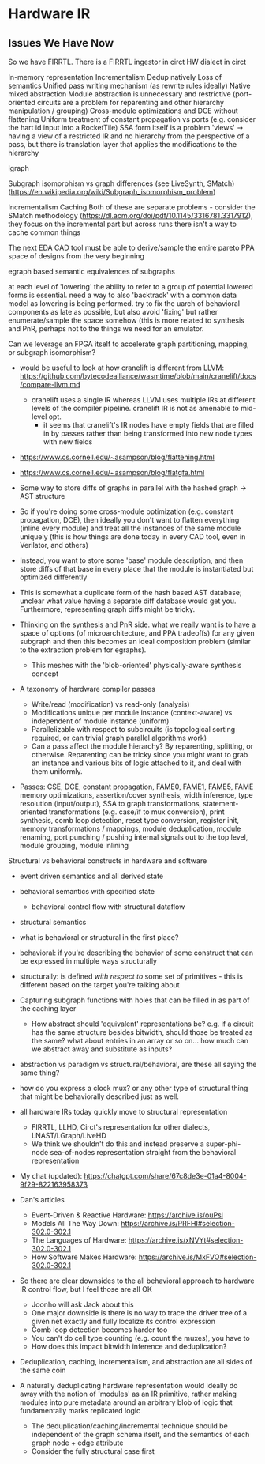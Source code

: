 # Hardware IR

## Issues We Have Now

So we have FIRRTL. There is a FIRRTL ingestor in circt
HW dialect in circt


In-memory representation
Incrementalism
Dedup natively
Loss of semantics
Unified pass writing mechanism (as rewrite rules ideally)
Native mixed abstraction
Module abstraction is unnecessary and restrictive (port-oriented circuits are a problem for reparenting and other hierarchy manipulation / grouping)
Cross-module optimizations and DCE without flattening
Uniform treatment of constant propagation vs ports (e.g. consider the hart id input into a RocketTile)
SSA form itself is a problem
'views' -> having a view of a restricted IR and no hierarchy from the perspective of a pass, but there is translation layer that applies the modifications to the hierarchy

lgraph

Subgraph isomorphism vs graph differences (see LiveSynth, SMatch) (https://en.wikipedia.org/wiki/Subgraph_isomorphism_problem)

Incrementalism
Caching
Both of these are separate problems - consider the SMatch methodology (https://dl.acm.org/doi/pdf/10.1145/3316781.3317912), they focus on the incremental part but across runs there isn't a way to cache common things

The next EDA CAD tool must be able to derive/sample the entire pareto PPA space of designs from the very beginning

egraph based semantic equivalences of subgraphs

at each level of 'lowering' the ability to refer to a group of potential lowered forms is essential. need a way to also 'backtrack' with a common data model as lowering is being performed. try to fix the uarch of behavioral components as late as possible, but also avoid 'fixing' but rather enumerate/sample the space somehow (this is more related to synthesis and PnR, perhaps not to the things we need for an emulator.

Can we leverage an FPGA itself to accelerate graph partitioning, mapping, or subgraph isomorphism?

- would be useful to look at how cranelift is different from LLVM: https://github.com/bytecodealliance/wasmtime/blob/main/cranelift/docs/compare-llvm.md
  - cranelift uses a single IR whereas LLVM uses multiple IRs at different levels of the compiler pipeline. cranelift IR is not as amenable to mid-level opt.
    - it seems that cranelift's IR nodes have empty fields that are filled in by passes rather than being transformed into new node types with new fields

- https://www.cs.cornell.edu/~asampson/blog/flattening.html
- https://www.cs.cornell.edu/~asampson/blog/flatgfa.html

- Some way to store diffs of graphs in parallel with the hashed graph -> AST structure
 - So if you're doing some cross-module optimization (e.g. constant propagation, DCE), then ideally you don't want to flatten everything (inline every module) and treat all the instances of the same module uniquely (this is how things are done today in every CAD tool, even in Verilator, and others)
 - Instead, you want to store some 'base' module description, and then store diffs of that base in every place that the module is instantiated but optimized differently
 - This is somewhat a duplicate form of the hash based AST database; unclear what value having a separate diff database would get you. Furthermore, representing graph diffs might be tricky.

- Thinking on the synthesis and PnR side. what we really want is to have a space of options (of microarchitecture, and PPA tradeoffs) for any given subgraph and then this becomes an ideal composition problem (similar to the extraction problem for egraphs).
  - This meshes with the 'blob-oriented' physically-aware synthesis concept

- A taxonomy of hardware compiler passes
  - Write/read (modification) vs read-only (analysis)
  - Modifications unique per module instance (context-aware) vs independent of module instance (uniform)
  - Parallelizable with respect to subcircuits (is topological sorting required, or can trivial graph parallel algorithms work)
  - Can a pass affect the module hierarchy? By reparenting, splitting, or otherwise. Reparenting can be tricky since you might want to grab an instance and various bits of logic attached to it, and deal with them uniformly.
- Passes: CSE, DCE, constant propagation, FAME0, FAME1, FAME5, FAME memory optimizations, assertion/cover synthesis, width inference, type resolution (input/output), SSA to graph transformations, statement-oriented transformations (e.g. case/if to mux conversion), print synthesis, comb loop detection, reset type conversion, register init, memory transformations / mappings, module deduplication, module renaming, port punching / pushing internal signals out to the top level, module grouping, module inlining

Structural vs behavioral constructs in hardware and software

- event driven semantics and all derived state
- behavioral semantics with specified state
  - behavioral control flow with structural dataflow
- structural semantics

- what is behavioral or structural in the first place?
- behavioral: if you're describing the behavior of some construct that can be expressed in multiple ways structurally
- structurally: is defined *with respect to* some set of primitives - this is different based on the target you're talking about

- Capturing subgraph functions with holes that can be filled in as part of the caching layer
  - How abstract should 'equivalent' representations be? e.g. if a circuit has the same structure besides bitwidth, should those be treated as the same? what about entries in an array or so on... how much can we abstract away and substitute as inputs?
- abstraction vs paradigm vs structural/behavioral, are these all saying the same thing?
- how do you express a clock mux? or any other type of structural thing that might be behaviorally described just as well.

- all hardware IRs today quickly move to structural representation
  - FIRRTL, LLHD, Circt's representation for other dialects, LNAST/LGraph/LiveHD
  - We think we shouldn't do this and instead preserve a super-phi-node sea-of-nodes representation straight from the behavioral representation
- My chat (updated): https://chatgpt.com/share/67c8de3e-01a4-8004-9f29-822163958373

- Dan's articles
  - Event-Driven & Reactive Hardware: https://archive.is/ouPsl
  - Models All The Way Down: https://archive.is/PRFHI#selection-302.0-302.1
  - The Languages of Hardware: https://archive.is/xNVYt#selection-302.0-302.1
  - How Software Makes Hardware: https://archive.is/MxFVO#selection-302.0-302.1

- So there are clear downsides to the all behavioral approach to hardware IR control flow, but I feel those are all OK
  - Joonho will ask Jack about this
  - One major downside is there is no way to trace the driver tree of a given net exactly and fully localize its control expression
  - Comb loop detection becomes harder too
  - You can't do cell type counting (e.g. count the muxes), you have to
  - How does this impact bitwidth inference and deduplication?

- Deduplication, caching, incrementalism, and abstraction are all sides of the same coin

- A naturally deduplicating hardware representation would ideally do away with the notion of 'modules' as an IR primitive, rather making modules into pure metadata around an arbitrary blob of logic that fundamentally marks replicated logic
  - The deduplication/caching/incremental technique should be independent of the graph schema itself, and the semantics of each graph node + edge attribute
  - Consider the fully structural case first
